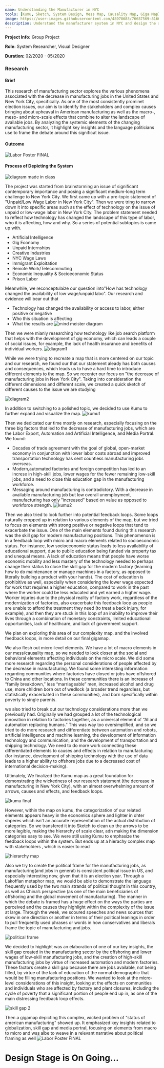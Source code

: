 ```yaml
---
name: Understanding the Manufacturer in NYC
tools: [Kumu, Sketch, System Design, Mess Map, Causality Map, Giga Map]
image: https://user-images.githubusercontent.com/48978683/76687569-81607380-65fb-11ea-9a9f-d4a9147a4545.png
description: Understand the manufacturer system in NYC and design the system
---
```

**Project Info:**    Group Project

**Role:**    System Researcher, Visual Designer

**Duration:**    02/2020 - 05/2020

### Research
#### Brief
This research of manufacturing sector explores the various phenomena associated with the decrease in manufacturing jobs in the United States and New York City, specifically. As one of the most consistently prominet election issues, our aim is to identify the stakeholders and complex causes bringing about upheaval in American manufacturing as well as the macro-, meso- and micro-scale effects that combine to alter the landscape of available jobs. By analyzing the systemic elements of the changing manufacturing sector, it highlight key insights and the language politicians use to frame the debate around this significat issue.
#### Outcome
![Labor Poster FINAL](https://user-images.githubusercontent.com/48978683/76687569-81607380-65fb-11ea-9a9f-d4a9147a4545.png)

#### Process of Depicting the System
![diagram made in class](https://user-images.githubusercontent.com/48978683/76687980-24ff5300-65ff-11ea-9216-3b37a2eccb89.png)

The project was started from brainstorming an issue of significant contemporary importance and posing a significant medium-long term challenge to New York City. We first came up with a pre-topic statement of "Unpaid/Low Wage Labor in New York City". Then we were tring to narrow down it into specific areas such as the effect of technology on the issue of unpaid or low-wage labor in New York City. The problem statement needed to reflect how technology has changed the landscape of this type of labor, who it is affecting, how and why. So a series of potential subtopics is came up with.

- Artificial Intelligence
- Gig Economy
- Unpaid Internships
- Creative Industries
- NYC Wage Laws
- Immigrant Exploitation
- Remote Work/Telecommuting
- Economic Inequality & Socioeconomic Status
- Prison Labor

Meanwhile, we reconceptulaize our question into"How has technology changed the availability of low wage/unpaid labo". Our research and evidence will bear out that

- Technology has changed the availability or access to labor, either positive or negative
- Who this situation is affecting
- What the results are
![mind meister diagram](https://user-images.githubusercontent.com/48978683/76687836-106e8b00-65fe-11ea-8db4-1a289a3c3aff.png)

Then we were mianly researching how technology like job search platform that helps with the development of gig economy, which can leads a couple of social issues, for example, the lack of health insurance and benefits of individual workers.
![diagram1](https://user-images.githubusercontent.com/48978683/76688009-59730f00-65ff-11ea-89d3-78f4d67337d9.jpg)

While we were trying to recreate a map that is more centered on our topic and our research, we found our that our statement aleady has both causes and consequences, which leads us to have a hard time to introduce different elements to the map. So we recenter our focus on "the decrease of manufacturing jobs in New York City". Taking into consideration the different dimensions and different scale, we created a quick sketch of different causes to the issue we are studying 

![diagram2](https://user-images.githubusercontent.com/48978683/76688161-cf2baa80-6600-11ea-9e34-a96ed5950fc9.jpg)

In addition to switching to a polished topic, we decided to use Kumu to further expand and visualize the map.
![kumu1](https://user-images.githubusercontent.com/48978683/76688210-2d588d80-6601-11ea-9e9e-aa0fdb57ca12.png)

Then we dedicated our time mostly on research, especially focusing on the three big factors that led to the decrease of manufacturing jobs, which are the Labor Export, Automation and Artificial Intelligence, and Media Portral. We found:

- Decades of trade agreement with the goal of global, open-market economy in conjunction with lower labor costs abroad and improved transportation technology has sent countless manufacturing jobs overseas.
- Modern,automated factories and foreign competition has led to an increse in high-skill jobs, lower wages for the fewer remaining low-skill jobs, and a need to close this education gap in the manufacturing workforce.
- Messaging around manufacturing is contradictory. With a decrease in available manufacturing job but low overall unemployment, manufacturing has only "increased" based on value as opposed to workforce strength.
![kumu2](https://user-images.githubusercontent.com/48978683/76688369-71985d80-6602-11ea-996d-99c06956f916.png)

Then we also tried to look further into potential feedback loops. Some loops naturally cropped up in relation to various elements of the map, but we tried to focus on elements with strong positive or negative loops that tend to exacerbate the issue. One of the main elements found during this research was the skill gap for modern manufacturing positions. This phenomenon is in a feedback loop with micro and macro elements related to socioeconomic status. For instance, low socioeconomic status leads to less availability of educational support, due to public education being funded via property tax and unequal means. A lack of education means that people have worse economic mobility and less mastery of the technology needed to perhaps change their status to close the skill gap for the modern factory (learning how to do maintenance or manage machines in a factory, as opposed to literally building a product with your hands). The cost of education is prohibitive as well, especially when considering the lower wage expected for work that requires a higher education, compared to work in the past where the worker could be less educated and yet earned a higher wage. Worker injuries due to the physical reality of factory work, regardless of the modernization of factories, also exacerbate this feedback loop as people are unable to afford the treatment they need (to treat a back injury, for example), and then they are stuck in this loop of an inability to improve their lives through a combination of monetary constraints, limited educational opportunities, lack of healthcare, and lack of government support.

We plan on exploring this area of our complexity map, and the involved feedback loops, in more detail on our final gigamap.

We also flesh out micro-level elements. We have a lot of macro elements in our mess/causality map, so we needed to look closer at the social and behavioral elements affecting individuals on the micro scale. We did some more research regarding the personal considerations of people affected by the decrease in manufacturing. We found some interesting information regarding communities where factories have closed or jobs have offshored to China and other locations. In these communities there is an increase of “family breakdown,” less “marriageable” men, increased alcohol and drug use, more children born out of wedlock (a broader trend regardless, but statistically exacerbated in these communities), and born specifically within poverty to single parents.

we also tried to break out our technology considerations more than we previously had. Originally we had grouped a lot of the technological innovation in relation to factories together, as a universal element of “AI and automation replacing humans.” This was way too oversimplified, and so we tried to do more research and differentiate between automation and robots, artificial intelligence and machine learning, the development of information technology and communication, and the development of transportation and shipping technology. We need to do more work connecting these differentiated elements to causes and effects in relation to manufacturing (for instance, development of shipping technology with the use of data leads to a higher ability to offshore jobs due to a decreased cost of international decision-making).

Ultimately, We finalized the Kumu map as a great foundation for demonstrating the wickedness of our research statement (the decrease in manufacturing in New York City), with an almost overwhelming amount of arrows, causes and effects, and feedback loops.

![kumu final](https://user-images.githubusercontent.com/48978683/76690031-af04e700-6612-11ea-948c-3b49ae25bd99.png)

However, within the map on kumu, the categorization of our related elements appears heavy in the economics sphere and lighter in ohter shperes which isn't an accurate representation of the actual distribution of categories. So we transfered it into Sketch to clean up the arrows to be more legible, making the hierarchy of scale clear, adn making the dimension categories easy to see. We were still using Kumu to emphasize the feedback loops within the system. But ends up at a hierachy complex map with stakeholders , which is easier to read 

![hierarchy map](https://user-images.githubusercontent.com/48978683/76690102-571ab000-6613-11ea-93d7-9a777274c5bd.png)

Also we try to create the political frame for the manufacturing jobs, as manufacturing(and jobs in general) is consistent political issue in US, and especially interesting now, given that it is an election year. Through a Lakoffian metaphor map, we would be able to demonstrate the language frequently used by the two main strands of political thought in this country, as well as China’s perspective (as one of the main beneficiaries of offshoring and the global movement of manufacturing). The manner in which the debate is framed has a huge effect on the ways the parties are perceived and the causes they highlight within the complexity of the issue at large. Through the week, we scoured speeches and news sources that skew in one direction or another in terms of their political leanings in order to pull frequently used phrases or words in how conservatives and liberals frame the topic of manufacturing and jobs.

![political frame](https://user-images.githubusercontent.com/48978683/76690265-d3fa5980-6614-11ea-80c9-92c114c3179a.png)

We decided to highlight was an elaboration of one of our key insights, the skill gap created in the manufacturing sector by the offshoring and lower wages of low-skill manufacturing jobs, and the creation of high-skill manufacturing jobs by virtue of increased automation and modern factories. These factors create a skill gap because there are jobs available, not being filled, by virtue of the lack of education of the normal demographic that would be filling manufacturing positions. We wanted to look at the micro-level considerations of this insight, looking at the effects on communities and individuals who are affected by factory and plant closures, including the cycle of poverty that a significant portion of people end up in, as one of the main distressing feedback loop effects.

![skill gap 2](https://user-images.githubusercontent.com/48978683/76690291-fa1ff980-6614-11ea-9d54-50513b4c49ed.png)

Then a gigamap depicting this complex, wicked problem of "status of american manufacturing" showed up. It emphasized key insights related to globalization, skill gap and media portral, focusing on elements from macro to micro and was albe to weave in a relevant narrative about political framing as well
![Labor Poster FINAL](https://user-images.githubusercontent.com/48978683/76687569-81607380-65fb-11ea-9a9f-d4a9147a4545.png)
# Design Stage is On Going...
